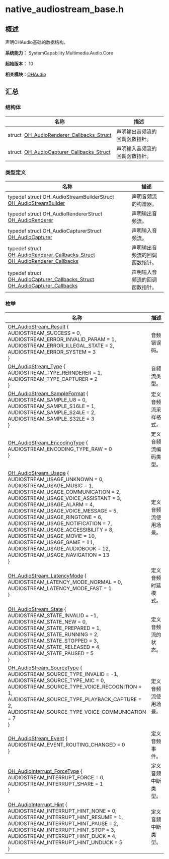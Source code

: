 # native_audiostream_base.h


## 概述

声明OHAudio基础的数据结构。

**系统能力：** SystemCapability.Multimedia.Audio.Core

**起始版本：** 10

**相关模块：**[OHAudio](_o_h_audio.md)


## 汇总


### 结构体

| 名称 | 描述 | 
| -------- | -------- |
| struct&nbsp;&nbsp;[OH_AudioRenderer_Callbacks_Struct](_o_h___audio_renderer___callbacks___struct.md) | 声明输出音频流的回调函数指针。  | 
| struct&nbsp;&nbsp;[OH_AudioCapturer_Callbacks_Struct](_o_h___audio_capturer___callbacks___struct.md) | 声明输入音频流的回调函数指针。  | 


### 类型定义

| 名称                                                                                                                                                                       | 描述 | 
|--------------------------------------------------------------------------------------------------------------------------------------------------------------------------| -------- |
| typedef struct OH_AudioStreamBuilderStruct [OH_AudioStreamBuilder](_o_h_audio.md#oh_audiostreambuilder)                                                                  | 声明音频流的构造器。  | 
| typedef struct OH_AudioRendererStruct [OH_AudioRenderer](_o_h_audio.md#oh_audiorenderer)                                                                                 | 声明输出音频流。  | 
| typedef struct OH_AudioCapturerStruct [OH_AudioCapturer](_o_h_audio.md#oh_audiocapturer)                                                                                 | 声明输入音频流。  | 
| typedef struct [OH_AudioRenderer_Callbacks_Struct](_o_h___audio_renderer___callbacks___struct.md) [OH_AudioRenderer_Callbacks](_o_h_audio.md#oh_audiorenderer_callbacks) | 声明输出音频流的回调函数指针。  | 
| typedef struct [OH_AudioCapturer_Callbacks_Struct](_o_h___audio_capturer___callbacks___struct.md) [OH_AudioCapturer_Callbacks](_o_h_audio.md#oh_audiocapturer_callbacks) | 声明输入音频流的回调函数指针。  | 


### 枚举

| 名称 | 描述 | 
| -------- | -------- |
| [OH_AudioStream_Result](_o_h_audio.md#oh_audiostream_result) {<br/>AUDIOSTREAM_SUCCESS = 0,<br/>AUDIOSTREAM_ERROR_INVALID_PARAM = 1,<br/>AUDIOSTREAM_ERROR_ILLEGAL_STATE = 2,<br/>AUDIOSTREAM_ERROR_SYSTEM = 3<br/>} | 音频错误码。 | 
| [OH_AudioStream_Type](_o_h_audio.md#oh_audiostream_type) {<br/>AUDIOSTREAM_TYPE_RERNDERER = 1,<br/>AUDIOSTREAM_TYPE_CAPTURER = 2<br/>} | 音频流类型。 | 
| [OH_AudioStream_SampleFormat](_o_h_audio.md#oh_audiostream_sampleformat) {<br/>AUDIOSTREAM_SAMPLE_U8 = 0,<br/>AUDIOSTREAM_SAMPLE_S16LE = 1,<br/>AUDIOSTREAM_SAMPLE_S24LE = 2,<br/>AUDIOSTREAM_SAMPLE_S32LE = 3<br/>} | 定义音频流采样格式。 | 
| [OH_AudioStream_EncodingType](_o_h_audio.md#oh_audiostream_encodingtype) {<br/>AUDIOSTREAM_ENCODING_TYPE_RAW = 0<br/>} | 定义音频流编码类型。 | 
| [OH_AudioStream_Usage](_o_h_audio.md#oh_audiostream_usage) {<br/>AUDIOSTREAM_USAGE_UNKNOWN = 0,<br/>AUDIOSTREAM_USAGE_MUSIC = 1,<br/>AUDIOSTREAM_USAGE_COMMUNICATION = 2,<br/>AUDIOSTREAM_USAGE_VOICE_ASSISTANT = 3,<br/>AUDIOSTREAM_USAGE_ALARM = 4,<br/>AUDIOSTREAM_USAGE_VOICE_MESSAGE = 5,<br/>AUDIOSTREAM_USAGE_RINGTONE = 6,<br/>AUDIOSTREAM_USAGE_NOTIFICATION = 7,<br/>AUDIOSTREAM_USAGE_ACCESSIBILITY = 8,<br/>AUDIOSTREAM_USAGE_MOVIE = 10,<br/>AUDIOSTREAM_USAGE_GAME = 11,<br/>AUDIOSTREAM_USAGE_AUDIOBOOK = 12,<br/>AUDIOSTREAM_USAGE_NAVIGATION = 13<br/>} | 定义音频流使用场景。 | 
| [OH_AudioStream_LatencyMode](_o_h_audio.md#oh_audiostream_latencymode) {<br/>AUDIOSTREAM_LATENCY_MODE_NORMAL = 0,<br/>AUDIOSTREAM_LATENCY_MODE_FAST = 1<br/>} | 定义音频时延模式。 | 
| [OH_AudioStream_State](_o_h_audio.md#oh_audiostream_state) {<br/>AUDIOSTREAM_STATE_INVALID = -1,<br/>AUDIOSTREAM_STATE_NEW = 0,<br/>AUDIOSTREAM_STATE_PREPARED = 1,<br/>AUDIOSTREAM_STATE_RUNNING = 2,<br/>AUDIOSTREAM_STATE_STOPPED = 3,<br/>AUDIOSTREAM_STATE_RELEASED = 4,<br/>AUDIOSTREAM_STATE_PAUSED = 5<br/>} | 定义音频流的状态。 | 
| [OH_AudioStream_SourceType](_o_h_audio.md#oh_audiostream_sourcetype) {<br/>AUDIOSTREAM_SOURCE_TYPE_INVALID = -1,<br/>AUDIOSTREAM_SOURCE_TYPE_MIC = 0,<br/>AUDIOSTREAM_SOURCE_TYPE_VOICE_RECOGNITION = 1,<br/>AUDIOSTREAM_SOURCE_TYPE_PLAYBACK_CAPTURE = 2,<br/>AUDIOSTREAM_SOURCE_TYPE_VOICE_COMMUNICATION = 7<br/>} | 定义音频流使用场景。 | 
| [OH_AudioStream_Event](_o_h_audio.md#oh_audiostream_event) {<br/>AUDIOSTREAM_EVENT_ROUTING_CHANGED = 0<br/>} | 定义音频事件。 | 
| [OH_AudioInterrupt_ForceType](_o_h_audio.md#oh_audiointerrupt_forcetype) {<br/>AUDIOSTREAM_INTERRUPT_FORCE = 0,<br/>AUDIOSTREAM_INTERRUPT_SHARE = 1<br/>} | 定义音频中断类型。 | 
| [OH_AudioInterrupt_Hint](_o_h_audio.md#oh_audiointerrupt_hint) {<br/>AUDIOSTREAM_INTERRUPT_HINT_NONE = 0,<br/>AUDIOSTREAM_INTERRUPT_HINT_RESUME = 1,<br/>AUDIOSTREAM_INTERRUPT_HINT_PAUSE = 2,<br/>AUDIOSTREAM_INTERRUPT_HINT_STOP = 3,<br/>AUDIOSTREAM_INTERRUPT_HINT_DUCK = 4,<br/>AUDIOSTREAM_INTERRUPT_HINT_UNDUCK = 5<br/>} | 定义音频中断类型。 | 
